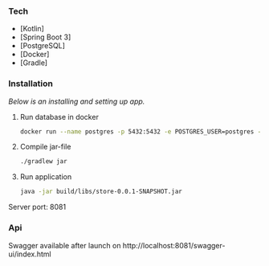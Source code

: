 ### Tech

- [Kotlin]
- [Spring Boot 3]
- [PostgreSQL]
- [Docker]
- [Gradle]

### Installation

_Below is an installing and setting up app._

1. Run database in docker
    ```sh
    docker run --name postgres -p 5432:5432 -e POSTGRES_USER=postgres -e POSTGRES_PASSWORD=secret -e POSTGRES_DB=store -d postgres:15-alpine
    ```
2. Compile jar-file
   ```sh
   ./gradlew jar
   ```
3. Run application
   ```sh
   java -jar build/libs/store-0.0.1-SNAPSHOT.jar
   ```
Server port: 8081
### Api
Swagger available after launch on http://localhost:8081/swagger-ui/index.html